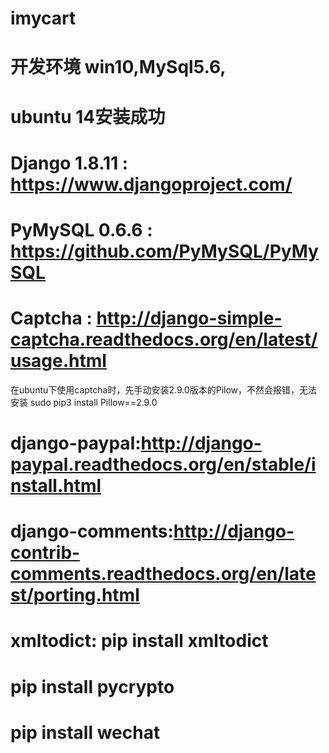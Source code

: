# imycart 
# 开发环境 win10,MySql5.6,
# ubuntu 14安装成功
# Django 1.8.11 : https://www.djangoproject.com/
# PyMySQL 0.6.6 : https://github.com/PyMySQL/PyMySQL

# Captcha : http://django-simple-captcha.readthedocs.org/en/latest/usage.html
在ubuntu下使用captcha时，先手动安装2.9.0版本的Pilow，不然会报错，无法安装
sudo pip3 install Pillow==2.9.0

# django-paypal:http://django-paypal.readthedocs.org/en/stable/install.html

# django-comments:http://django-contrib-comments.readthedocs.org/en/latest/porting.html

# xmltodict:  pip install xmltodict

# pip install pycrypto
# pip install wechat 